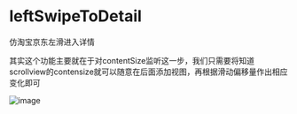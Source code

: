 # leftSwipeToDetail

仿淘宝京东左滑进入详情

其实这个功能主要就在于对contentSize监听这一步，我们只需要将知道scrollview的contensize就可以随意在后面添加视图，再根据滑动偏移量作出相应变化即可




![image]( https://github.com/lizhi2416/leftSwipeToDetail/blob/master/left_swipe.gif?raw=true)
